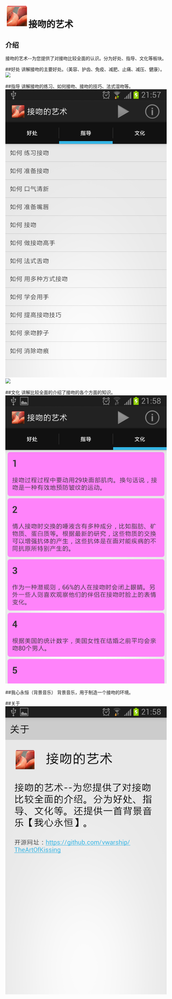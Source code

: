 # <img src="ic_launcher-web.png" width="72" alt="pageres">接吻的艺术

## 介绍
接吻的艺术--为您提供了对接吻比较全面的认识。分为好处、指导、文化等板块。

##好处
讲解接吻的主要好处。（美容、护齿、免疫、减肥、止痛、减压、健康）。
![](./snapshots/senefit.png)

##指导
讲解接吻的练习、如何接吻、接吻的技巧、法式湿吻等。
![](./snapshots/guide.png)
![](./snapshots/guide_article_.png)

##文化
讲解比较全面的介绍了接吻的各个方面的知识。
![](./snapshots/culture.png)

##我心永恒（背景音乐）
背景音乐，用于制造一个接吻的环境。

##关于
![](./snapshots/about.png)
